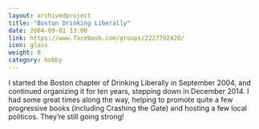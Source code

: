 ```yaml
---
layout: archivedproject
title: "Boston Drinking Liberally"
date: 2004-09-01 13:00
link: https://www.facebook.com/groups/2227792420/
icon: glass
weight: 0
category: hobby
---
```


I started the Boston chapter of Drinking Liberally in September 2004, and continued organizing it for ten years, stepping down in December 2014. I had some great times along the way, helping to promote quite a few progressive books (including Crashing the Gate) and hosting a few local politicos. They’re still going strong!
